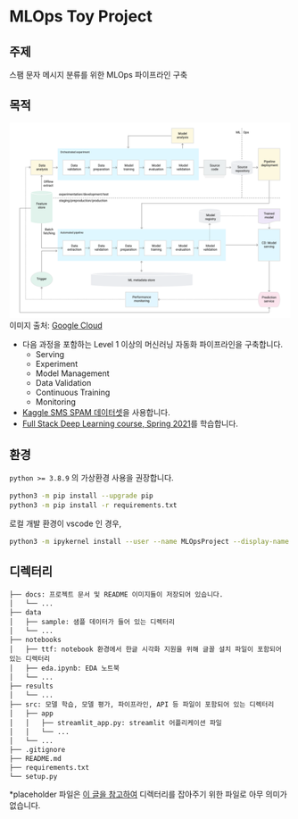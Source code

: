 # MLOps Toy Project

## 주제

스팸 문자 메시지 분류를 위한 MLOps 파이프라인 구축

## 목적

![image](https://github.com/ProtossDragoon/MLOpsToyProject/blob/main/docs/img/mlops_level1.svg)
이미지 출처: [Google Cloud](https://cloud.google.com/architecture/mlops-continuous-delivery-and-automation-pipelines-in-machine-learning?hl=ko#mlops_level_0_manual_process)

- 다음 과정을 포함하는 Level 1 이상의 머신러닝 자동화 파이프라인을 구축합니다.
    - Serving
    - Experiment
    - Model Management 
    - Data Validation
    - Continuous Training
    - Monitoring
- [Kaggle SMS SPAM 데이터셋](https://www.kaggle.com/datasets/uciml/sms-spam-collection-dataset)을 사용합니다.
- [Full Stack Deep Learning course, Spring 2021](https://fullstackdeeplearning.com/spring2021/)를 학습합니다.

## 환경

`python >= 3.8.9` 의 가상환경 사용을 권장합니다.

```bash
python3 -m pip install --upgrade pip
python3 -m pip install -r requirements.txt
```

로컬 개발 환경이 vscode 인 경우,
```bash
python3 -m ipykernel install --user --name MLOpsProject --display-name MLOpsProject
```

## 디렉터리

```text
├── docs: 프로젝트 문서 및 README 이미지들이 저장되어 있습니다.
│   └── ...
├── data
│   ├── sample: 샘플 데이터가 들어 있는 디렉터리
│   └── ...
├── notebooks
│   ├── ttf: notebook 환경에서 한글 시각화 지원을 위해 글꼴 설치 파일이 포함되어 있는 디렉터리
│   ├── eda.ipynb: EDA 노트북
│   └── ...
├── results
│   └── ...
├── src: 모델 학습, 모델 평가, 파이프라인, API 등 파일이 포함되어 있는 디렉터리
│   ├── app
│   │   ├── streamlit_app.py: streamlit 어플리케이션 파일
│   │   └── ...
│   └── ...
├── .gitignore
├── README.md
├── requirements.txt
└── setup.py
```

*placeholder 파일은 [이 글을 참고하여](https://mlops-guide.github.io/Structure/project_structure/) 디렉터리를 잡아주기 위한 파일로 아무 의미가 없습니다.
